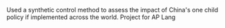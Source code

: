 Used a synthetic control method to assess the impact of China's one child policy if implemented across the world. Project for AP Lang
